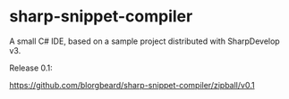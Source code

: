 sharp-snippet-compiler
======================

A small C# IDE, based on a sample project distributed with SharpDevelop v3.

Release 0.1:

https://github.com/blorgbeard/sharp-snippet-compiler/zipball/v0.1